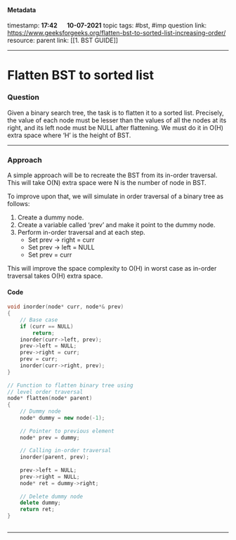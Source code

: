#### Metadata

timestamp: **17:42**  &emsp;  **10-07-2021**
topic tags: #bst, #imp
question link: https://www.geeksforgeeks.org/flatten-bst-to-sorted-list-increasing-order/
resource:
parent link: [[1. BST GUIDE]]

---

# Flatten BST to sorted list

### Question

Given a binary search tree, the task is to flatten it to a sorted list. Precisely, the value of each node must be lesser than the values of all the nodes at its right, and its left node must be NULL after flattening. We must do it in O(H) extra space where ‘H’ is the height of BST.

---


### Approach
A simple approach will be to recreate the BST from its in-order traversal. This will take O(N) extra space were N is the number of node in BST. 

To improve upon that, we will simulate in order traversal of a binary tree as follows:  

1.  Create a dummy node.
2.  Create a variable called ‘prev’ and make it point to the dummy node.
3.  Perform in-order traversal and at each step. 
    -   Set prev -> right = curr
    -   Set prev -> left = NULL
    -   Set prev = curr

This will improve the space complexity to O(H) in worst case as in-order traversal takes O(H) extra space.

#### Code

``` cpp
void inorder(node* curr, node*& prev)
{
    // Base case
    if (curr == NULL)
        return;
    inorder(curr->left, prev);
    prev->left = NULL;
    prev->right = curr;
    prev = curr;
    inorder(curr->right, prev);
}
 
// Function to flatten binary tree using
// level order traversal
node* flatten(node* parent)
{
    // Dummy node
    node* dummy = new node(-1);
 
    // Pointer to previous element
    node* prev = dummy;
 
    // Calling in-order traversal
    inorder(parent, prev);
 
    prev->left = NULL;
    prev->right = NULL;
    node* ret = dummy->right;
 
    // Delete dummy node
    delete dummy;
    return ret;
}
 

```

---



